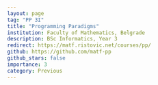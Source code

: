 ```yaml
---
layout: page
tag: "PP 3I"
title: "Programming Paradigms"
institution: Faculty of Mathematics, Belgrade 
description: BSc Informatics, Year 3
redirect: https://matf.ristovic.net/courses/pp/
github: https://github.com/matf-pp
github_stars: false
importance: 3
category: Previous
---
```

